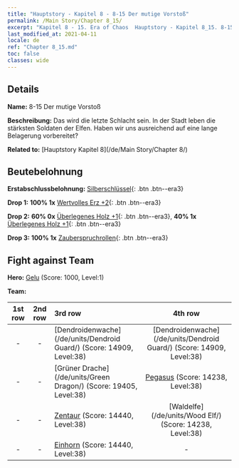 ```yaml
---
title: "Hauptstory - Kapitel 8 - 8-15 Der mutige Vorstoß"
permalink: /Main Story/Chapter 8_15/
excerpt: "Kapitel 8 - 15. Era of Chaos  Hauptstory - Kapitel 8_15. 8-15 Der mutige Vorstoß"
last_modified_at: 2021-04-11
locale: de
ref: "Chapter 8_15.md"
toc: false
classes: wide
---
```


## Details

 **Name:** 8-15 Der mutige Vorstoß

 **Beschreibung:** Das wird die letzte Schlacht sein. In der Stadt leben die stärksten Soldaten der Elfen. Haben wir uns ausreichend auf eine lange Belagerung vorbereitet?

 **Related to:** [Hauptstory Kapitel 8](/de/Main Story/Chapter 8/)

## Beutebelohnung

 **Erstabschlussbelohnung:** [Silberschlüssel](/de/Items/con_693/){: .btn .btn--era3}

 **Drop 1:** **100% 1x** [Wertvolles Erz +2](/de/Items/mat_26/){: .btn .btn--era3}

 **Drop 2:** **60% 0x** [Überlegenes Holz +1](/de/Items/mat_20/){: .btn .btn--era3}, **40% 1x** [Überlegenes Holz +1](/de/Items/mat_20/){: .btn .btn--era3}

 **Drop 3:** **100% 1x** [Zauberspruchrollen](/de/Items/con_694/){: .btn .btn--era3}


## Fight against Team
 **Hero:** [Gelu](/de/heroes/Gelu/) (Score: 1000, Level:1)

 **Team:**


  | 1st row | 2nd row | 3rd row | 4th row |
  |:----:|:----:|:----|:----:|
  | - | - | [Dendroidenwache](/de/units/Dendroid Guard/) (Score: 14909, Level:38)  | [Dendroidenwache](/de/units/Dendroid Guard/) (Score: 14909, Level:38)  |
  | - | - | [Grüner Drache](/de/units/Green Dragon/) (Score: 19405, Level:38)  | [Pegasus](/de/units/Pegasus/) (Score: 14238, Level:38)  |
  | - | - | [Zentaur](/de/units/Centaur/) (Score: 14440, Level:38)  | [Waldelfe](/de/units/Wood Elf/) (Score: 14238, Level:38)  |
  | - | - | [Einhorn](/de/units/Unicorn/) (Score: 14440, Level:38)  | - |


